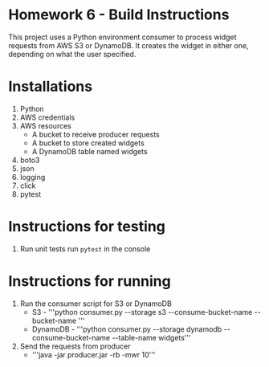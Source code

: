 # Homework 6 - Build Instructions

This project uses a Python environment consumer to process widget requests from AWS S3 or DynamoDB. It creates the widget in either one, depending on what the user specified.

# Installations
1. Python
2. AWS credentials
3. AWS resources
    * A bucket to receive producer requests
    * A bucket to store created widgets
    * A DynamoDB table named widgets
4. boto3
5. json
6. logging
7. click
8. pytest

# Instructions for testing
1. Run unit tests run `pytest` in the console

# Instructions for running
1. Run the consumer script for S3 or DynamoDB
    * S3 - '''python consumer.py --storage s3 --consume-bucket-name <your-request-bucket> --bucket-name <your-web-bucket>'''
    * DynamoDB - '''python consumer.py --storage dynamodb --consume-bucket-name <your-request-bucket> --table-name widgets'''
2. Send the requests from producer
    * '''java -jar producer.jar -rb <your-request-bucket> -mwr 10'''